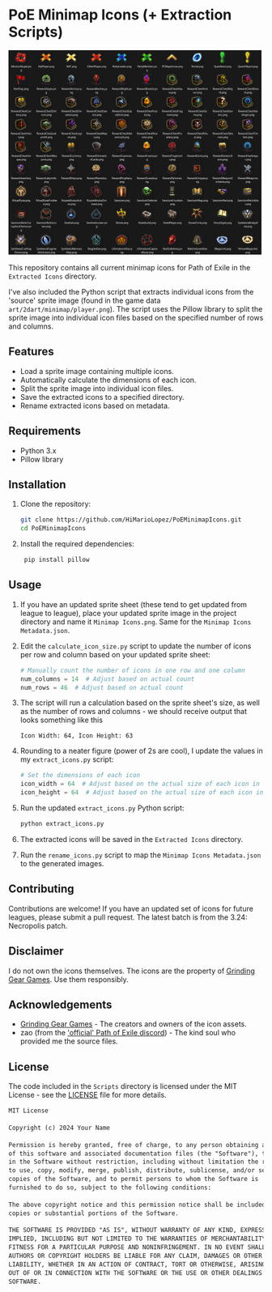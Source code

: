 # PoE Minimap Icons (+ Extraction Scripts)

![Icons Preview](./Icons%20Preview.png)

This repository contains all current minimap icons for Path of Exile in the `Extracted Icons` directory.

I've also included the Python script that extracts individual icons from the 'source' sprite image (found in the game data `art/2dart/minimap/player.png`). The script uses the Pillow library to split the sprite image into individual icon files based on the specified number of rows and columns.

## Features

- Load a sprite image containing multiple icons.
- Automatically calculate the dimensions of each icon.
- Split the sprite image into individual icon files.
- Save the extracted icons to a specified directory.
- Rename extracted icons based on metadata.

## Requirements

- Python 3.x
- Pillow library

## Installation

1. Clone the repository:

   ```bash
   git clone https://github.com/HiMarioLopez/PoEMinimapIcons.git
   cd PoEMinimapIcons
   ```

2. Install the required dependencies:

   ```bash
    pip install pillow
   ```

## Usage

1. If you have an updated sprite sheet (these tend to get updated from league to league), place your updated sprite image in the project directory and name it `Minimap Icons.png`. Same for the `Minimap Icons Metadata.json`.

1. Edit the `calculate_icon_size.py` script to update the number of icons per row and column based on your updated sprite sheet:

    ```python
    # Manually count the number of icons in one row and one column
    num_columns = 14  # Adjust based on actual count
    num_rows = 46  # Adjust based on actual count
    ```

1. The script will run a calculation based on the sprite sheet's size, as well as the number of rows and columns - we should receive output that looks something like this

    ```text
    Icon Width: 64, Icon Height: 63
    ```

1. Rounding to a neater figure (power of 2s are cool), I update the values in my `extract_icons.py` script:

    ```python
    # Set the dimensions of each icon
    icon_width = 64  # Adjust based on the actual size of each icon in the sprite
    icon_height = 64  # Adjust based on the actual size of each icon in the sprite
    ```

1. Run the updated `extract_icons.py` Python script:

    ```bash
    python extract_icons.py
    ```

1. The extracted icons will be saved in the `Extracted Icons` directory.

1. Run the `rename_icons.py` script to map the `Minimap Icons Metadata.json` to the generated images.

## Contributing

Contributions are welcome! If you have an updated set of icons for future leagues, please submit a pull request. The latest batch is from the 3.24: Necropolis patch.

## Disclaimer

I do not own the icons themselves. The icons are the property of [Grinding Gear Games](https://www.grindinggear.com/). Use them responsibly.

## Acknowledgements

- [Grinding Gear Games](https://www.grindinggear.com/) - The creators and owners of the icon assets.
- zao (from the ['official' Path of Exile discord](https://discord.com/invite/pathofexile)) - The kind soul who provided me the source files.

## License

The code included in the `Scripts` directory is licensed under the MIT License - see the [LICENSE](./LICENSE.md) file for more details.

```markdown
MIT License

Copyright (c) 2024 Your Name

Permission is hereby granted, free of charge, to any person obtaining a copy
of this software and associated documentation files (the "Software"), to deal
in the Software without restriction, including without limitation the rights
to use, copy, modify, merge, publish, distribute, sublicense, and/or sell
copies of the Software, and to permit persons to whom the Software is
furnished to do so, subject to the following conditions:

The above copyright notice and this permission notice shall be included in all
copies or substantial portions of the Software.

THE SOFTWARE IS PROVIDED "AS IS", WITHOUT WARRANTY OF ANY KIND, EXPRESS OR
IMPLIED, INCLUDING BUT NOT LIMITED TO THE WARRANTIES OF MERCHANTABILITY,
FITNESS FOR A PARTICULAR PURPOSE AND NONINFRINGEMENT. IN NO EVENT SHALL THE
AUTHORS OR COPYRIGHT HOLDERS BE LIABLE FOR ANY CLAIM, DAMAGES OR OTHER
LIABILITY, WHETHER IN AN ACTION OF CONTRACT, TORT OR OTHERWISE, ARISING FROM,
OUT OF OR IN CONNECTION WITH THE SOFTWARE OR THE USE OR OTHER DEALINGS IN THE
SOFTWARE.
```
